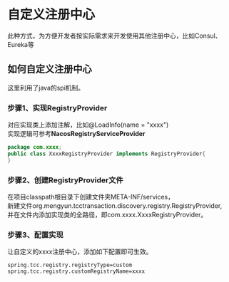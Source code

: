 # 自定义注册中心
此种方式，为方便开发者按实际需求来开发使用其他注册中心，比如Consul、Eureka等

## 如何自定义注册中心
这里利用了java的spi机制。  
  
### 步骤1、实现RegistryProvider
对应实现类上添加注解，比如@LoadInfo(name = "xxxx")  
实现逻辑可参考**NacosRegistryServiceProvider**  
```java
package com.xxxx;
public class XxxxRegistryProvider implements RegistryProvider{
}
```
### 步骤2、创建RegistryProvider文件
在项目classpath根目录下创建文件夹META-INF/services，  
新建文件org.mengyun.tcctransaction.discovery.registry.RegistryProvider,  
并在文件内添加实现类的全路径，即com.xxxx.XxxxRegistryProvider。    

### 步骤3、配置实现
让自定义的xxxx注册中心，添加如下配置即可生效。   
```properties
spring.tcc.registry.registryType=custom	
spring.tcc.registry.customRegistryName=xxxx
```
